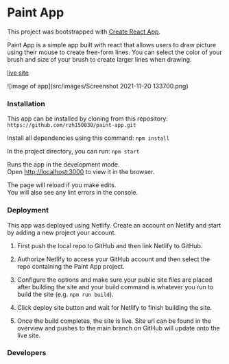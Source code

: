 # Paint App

This project was bootstrapped with [Create React App](https://github.com/facebook/create-react-app).

Paint App is a simple app built with react that allows users to draw picture using their mouse to create free-form lines. You can select the color of your brush and size of your brush to create larger lines when drawing.

[live site](https://blissful-bassi-ede06c.netlify.app/)

![image of app](src/images/Screenshot 2021-11-20 133700.png)

### Installation

This app can be installed by cloning from this repository:
`https://github.com/rzh150030/paint-app.git`

Install all dependencies using this command:
`npm install`

In the project directory, you can run:
`npm start`

Runs the app in the development mode.\
Open [http://localhost:3000](http://localhost:3000) to view it in the browser.

The page will reload if you make edits.\
You will also see any lint errors in the console.


### Deployment

This app was deployed using Netlify. Create an account on Netlify and start by adding a new project your account.

1. First push the local repo to GitHub and then link Netlify to GitHub.

2. Authorize Netlify to access your GitHub account and then select the repo containing the Paint App project.

3. Configure the options and make sure your public site files are placed after building the site and your build command is whatever you run to build the site (e.g. `npm run build`).

4. Click deploy site button and wait for Netlify to finish building the site.

5. Once the build completes, the site is live. Site url can be found in the overview and pushes to the main branch on GitHub will update onto the live site.


### Developers
